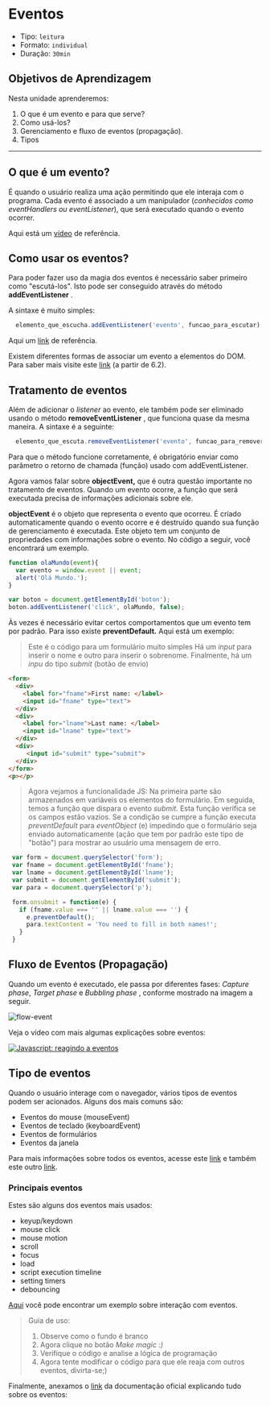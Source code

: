 # Eventos

- Tipo: `leitura`
- Formato: `individual`
- Duração: `30min`

## Objetivos de Aprendizagem

Nesta unidade aprenderemos:

1. O que é um evento e para que serve?
2. Como usá-los?
3. Gerenciamento e fluxo de eventos \(propagação\).
4. Tipos

***

## O que é um evento?

É quando o usuário realiza uma ação permitindo que ele interaja com o programa.
Cada evento é associado a um manipulador \(_conhecidos como eventHandlers ou
eventListener_\), que será executado quando o evento ocorrer.

Aqui está um [vídeo](https://www.youtube.com/watch?v=gyICdb1iwII) de referência.

## Como usar os eventos?

Para poder fazer uso da magia dos eventos é necessário saber primeiro como
"escutá-los". Isto pode ser conseguido através do método **addEventListener** .

A sintaxe é muito simples:

```javascript
  elemento_que_escucha.addEventListener('evento', funcao_para_escutar);
```

Aqui um [link](http://www.codexexempla.org/curso/curso_4_3_e.php) de referência.

Existem diferentes formas de associar um evento a elementos do DOM. Para saber
mais visite este
[link](http://librosweb.es/libro/javascript/capitulo_6/modelo_basico_de_eventos_2.html)
\(a partir de 6.2\).

## Tratamento de eventos

Além de adicionar o _listener_ ao evento, ele também pode ser eliminado usando o
método **removeEventListener** , que funciona quase da mesma maneira. A sintaxe
é a seguinte:

```javascript
  elemento_que_escuta.removeEventListener('evento', funcao_para_remover);
```

Para que o método funcione corretamente, é obrigatório enviar como parâmetro o
retorno de chamada \(função\) usado com addEventListener.

Agora vamos falar sobre **objectEvent,** que é outra questão importante no
tratamento de eventos. Quando um evento ocorre, a função que será executada
precisa de informações adicionais sobre ele.

**objectEvent** é o objeto que representa o evento que ocorreu. É criado
automaticamente quando o evento ocorre e é destruído quando sua função de
gerenciamento é executada. Este objeto tem um conjunto de propriedades com
informações sobre o evento. No código a seguir, você encontrará um exemplo.

```javascript
function olaMundo(event){
  var evento = window.event || event;
  alert('Olá Mundo.');
}

var boton = document.getElementById('boton');
boton.addEventListener('click', olaMundo, false);
```

Às vezes é necessário evitar certos comportamentos que um evento tem por padrão.
Para isso existe **preventDefault.** Aqui está um exemplo:

> Este é o código para um formulário muito simples Há um _input_ para inserir o
> nome e outro para inserir o sobrenome. Finalmente, há um _inpu_ do tipo
> _submit_ \(botão de envio\)

```html
<form>
  <div>
    <label for="fname">First name: </label>
    <input id="fname" type="text">
  </div>
  <div>
    <label for="lname">Last name: </label>
    <input id="lname" type="text">
  </div>
  <div>
     <input id="submit" type="submit">
  </div>
</form>
<p></p>
```

> Agora vejamos a funcionalidade JS: Na primeira parte são armazenados em
> variáveis os elementos do formulário. Em seguida, temos a função que dispara o
> evento _submit._ Esta função verifica se os campos estão vazios. Se a condição
> se cumpre a função executa _preventDefault_ para _eventObject_ \(e\) impedindo
> que o formulário seja enviado automaticamente \(ação que tem por padrão este
> tipo de "botão"\) para mostrar ao usuário uma mensagem de erro.

```javascript
 var form = document.querySelector('form');
 var fname = document.getElementById('fname');
 var lname = document.getElementById('lname');
 var submit = document.getElementById('submit');
 var para = document.querySelector('p');

 form.onsubmit = function(e) {
   if (fname.value === '' || lname.value === '') {
     e.preventDefault();
     para.textContent = 'You need to fill in both names!';
   }
 }
```

## Fluxo de Eventos (Propagação)

Quando um evento é executado, ele passa por diferentes fases:  _Capture phase_,
_Target phase_ e _Bubbling phase_ , conforme mostrado na imagem a seguir.

![flow-event](https://fotos.subefotos.com/c2bdbf4b16698bcaec0b705f4e422be2o.png)

Veja o vídeo com mais algumas explicações sobre eventos:

[![Javascript: reagindo a
eventos](https://i.ytimg.com/vi/bauo90jsVzk/hqdefault.jpg)](https://www.youtube.com/watch?v=bauo90jsVzk)

## Tipo de eventos

Quando o usuário interage com o navegador, vários tipos de eventos podem ser
acionados. Alguns dos mais comuns são:

- Eventos do mouse \(mouseEvent\)
- Eventos de teclado \(keyboardEvent\)
- Eventos de formulários
- Eventos da janela

Para mais informações sobre todos os eventos, acesse este
[link](https://sites.google.com/site/dwebtodojs/referencia/modelo-de-eventos-del-dom)
e também este outro
[link](https://pt.khanacademy.org/computing/computer-programming/html-css-js/html-js-dom-events/a/dom-event-types).

### Principais eventos

Estes são alguns dos eventos mais usados:

- keyup/keydown
- mouse click
- mouse motion
- scroll
- focus
- load
- script execution timeline
- setting timers
- debouncing

[Aqui](https://codepen.io/Inti_Developer/pen/EvGMKG) você pode encontrar um
exemplo sobre interação com eventos.

> Guia de uso:
>
>1. Observe como o fundo é branco
>2. Agora clique no botão _Make magic :\)_
>3. Verifique o código e analise a lógica de programação
>4. Agora tente modificar o código para que ele reaja com outros eventos,
>   divirta-se;\)

Finalmente, anexamos o
[link](https://developer.mozilla.org/es/docs/Web/Reference/Events) da
documentação oficial explicando tudo sobre os eventos:
